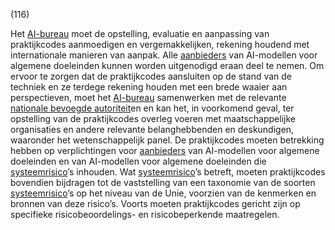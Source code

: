 (116)

Het [AI-bureau](a3.md#^aibur) moet de opstelling, evaluatie en aanpassing van praktijkcodes aanmoedigen en vergemakkelijken, rekening houdend met internationale manieren van aanpak. Alle [aanbieders](a3.md#^aanbieder) van AI-modellen voor algemene doeleinden kunnen worden uitgenodigd eraan deel te nemen. Om ervoor te zorgen dat de praktijkcodes aansluiten op de stand van de techniek en ze terdege rekening houden met een brede waaier aan perspectieven, moet het [AI-bureau](a3.md#^aibur) samenwerken met de relevante [nationale bevoegde autoriteit](a3.md#^natbau)en en kan het, in voorkomend geval, ter opstelling van de praktijkcodes overleg voeren met maatschappelijke organisaties en andere relevante belanghebbenden en deskundigen, waaronder het wetenschappelijk panel. De praktijkcodes moeten betrekking hebben op verplichtingen voor [aanbieders](a3.md#^aanbieder) van AI-modellen voor algemene doeleinden en van AI-modellen voor algemene doeleinden die [systeemrisico](a3.md#^sysrisk)’s inhouden. Wat [systeemrisico](a3.md#^sysrisk)’s betreft, moeten praktijkcodes bovendien bijdragen tot de vaststelling van een taxonomie van de soorten [systeemrisico](a3.md#^sysrisk)’s op het niveau van de Unie, voorzien van de kenmerken en bronnen van deze risico’s. Voorts moeten praktijkcodes gericht zijn op specifieke risicobeoordelings- en risicobeperkende maatregelen.
